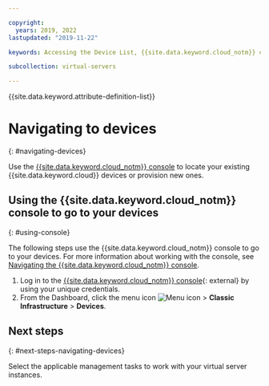 ```yaml
---

copyright:
  years: 2019, 2022
lastupdated: "2019-11-22"

keywords: Accessing the Device List, {{site.data.keyword.cloud_notm}} console

subcollection: virtual-servers

---
```


{{site.data.keyword.attribute-definition-list}}

# Navigating to devices
{: #navigating-devices}

Use the [{{site.data.keyword.cloud_notm}} console](#using-console) to locate your existing {{site.data.keyword.cloud}} devices or provision new ones. 

## Using the {{site.data.keyword.cloud_notm}} console to go to your devices
{: #using-console}

The following steps use the {{site.data.keyword.cloud_notm}} console to go to your devices. For more information about working with the console, see [Navigating the {{site.data.keyword.cloud_notm}} console](/docs/overview?topic=overview-ui#ui).

1. Log in to the [{{site.data.keyword.cloud_notm}} console](https://cloud.ibm.com/){: external} by using your unique credentials.
2. From the Dashboard, click the menu icon ![Menu icon](../../icons/icon_hamburger.svg) > **Classic Infrastructure** > **Devices**.

## Next steps
{: #next-steps-navigating-devices}

Select the applicable management tasks to work with your virtual server instances.
